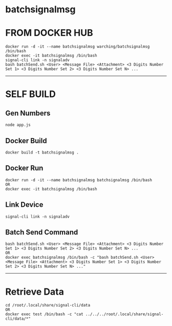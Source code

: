 # batchsignalmsg

# FROM DOCKER HUB
```
docker run -d -it --name batchsignalmsg warching/batchsignalmsg /bin/bash
docker exec -it batchsignalmsg /bin/bash
signal-cli link -n signaladv
bash batchSend.sh <User> <Message File> <Attachment> <3 Digits Number Set 1> <3 Digits Number Set 2> <3 Digits Number Set N> ...
```
---
# SELF BUILD
## Gen Numbers
```
node app.js
```

## Docker Build
```
docker build -t batchsignalmsg .
```

## Docker Run
```
docker run -d -it --name batchsignalmsg batchsignalmsg /bin/bash
OR
docker exec -it batchsignalmsg /bin/bash
```

## Link Device
```
signal-cli link -n signaladv
```

## Batch Send Command
```
bash batchSend.sh <User> <Message File> <Attachment> <3 Digits Number Set 1> <3 Digits Number Set 2> <3 Digits Number Set N> ...
OR
docker exec batchsignalmsg /bin/bash -c "bash batchSend.sh <User> <Message File> <Attachment> <3 Digits Number Set 1> <3 Digits Number Set 2> <3 Digits Number Set N> ..."
```
---
# Retrieve Data
```
cd /root/.local/share/signal-cli/data
OR
docker exec test /bin/bash -c "cat ../../../root/.local/share/signal-cli/data/*"
```
